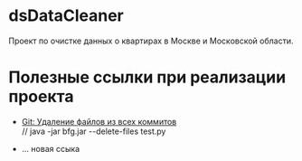 # dsDataCleaner

Проект по очистке данных о квартирах в Москве и Московской области.

# Полезные ссылки при реализации проекта
* [Git: Удаление файлов из всех коммитов](https://pro-prof.com/forums/topic/git-удаление-файлов-из-всех-коммитов)  
// java -jar bfg.jar --delete-files test.py

* ... новая ссыка
